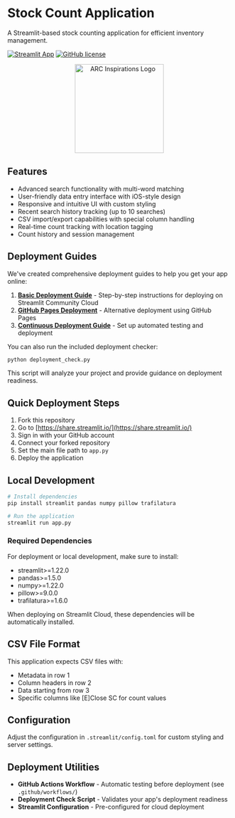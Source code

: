 # Stock Count Application

A Streamlit-based stock counting application for efficient inventory management.

[![Streamlit App](https://static.streamlit.io/badges/streamlit_badge_black_white.svg)](https://share.streamlit.io/)
[![GitHub license](https://img.shields.io/badge/license-MIT-blue.svg)](LICENSE)

<p align="center">
  <img src="assets/company_logo.png" alt="ARC Inspirations Logo" width="200"/>
</p>

## Features

- Advanced search functionality with multi-word matching
- User-friendly data entry interface with iOS-style design
- Responsive and intuitive UI with custom styling
- Recent search history tracking (up to 10 searches)
- CSV import/export capabilities with special column handling
- Real-time count tracking with location tagging
- Count history and session management

## Deployment Guides

We've created comprehensive deployment guides to help you get your app online:

1. **[Basic Deployment Guide](DEPLOYMENT_GUIDE.md)** - Step-by-step instructions for deploying on Streamlit Community Cloud
2. **[GitHub Pages Deployment](GITHUB_PAGES_DEPLOYMENT.md)** - Alternative deployment using GitHub Pages
3. **[Continuous Deployment Guide](CONTINUOUS_DEPLOYMENT_GUIDE.md)** - Set up automated testing and deployment

You can also run the included deployment checker:

```bash
python deployment_check.py
```

This script will analyze your project and provide guidance on deployment readiness.

## Quick Deployment Steps

1. Fork this repository
2. Go to [https://share.streamlit.io/](https://share.streamlit.io/)
3. Sign in with your GitHub account
4. Connect your forked repository
5. Set the main file path to `app.py`
6. Deploy the application

## Local Development

```bash
# Install dependencies
pip install streamlit pandas numpy pillow trafilatura

# Run the application
streamlit run app.py
```

### Required Dependencies

For deployment or local development, make sure to install:

- streamlit>=1.22.0
- pandas>=1.5.0
- numpy>=1.22.0
- pillow>=9.0.0
- trafilatura>=1.6.0

When deploying on Streamlit Cloud, these dependencies will be automatically installed.

## CSV File Format

This application expects CSV files with:
- Metadata in row 1
- Column headers in row 2
- Data starting from row 3
- Specific columns like [E]Close SC for count values

## Configuration

Adjust the configuration in `.streamlit/config.toml` for custom styling and server settings.

## Deployment Utilities

- **GitHub Actions Workflow** - Automatic testing before deployment (see `.github/workflows/`)
- **Deployment Check Script** - Validates your app's deployment readiness
- **Streamlit Configuration** - Pre-configured for cloud deployment